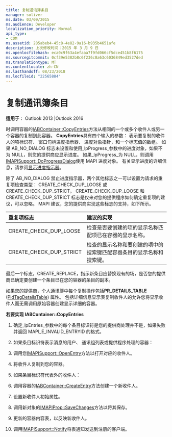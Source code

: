 ```yaml
---
title: 复制通讯簿条目
manager: soliver
ms.date: 03/09/2015
ms.audience: Developer
localization_priority: Normal
api_type:
- COM
ms.assetid: 285abeb4-45c8-4e82-9a16-b935b4651afe
description: 上次修改时间：2015 年 3 月 9 日
ms.openlocfilehash: eca0c9f63a4efaaa7f9fd066cf5dce451b8f6175
ms.sourcegitcommit: 0cf39e5382b8c6f236c8a63c6036849ed3527ded
ms.translationtype: MT
ms.contentlocale: zh-CN
ms.lasthandoff: 08/23/2018
ms.locfileid: "22565884"
---
```

# <a name="copying-address-book-entries"></a>复制通讯簿条目

  
  
**适用于**： Outlook 2013 |Outlook 2016 
  
时调用容器的[IABContainer::CopyEntries](iabcontainer-copyentries.md)方法从相同的一个或多个收件人或另一个容器的复制到此容器。 **CopyEntries**具有四个输入的参数： 表示要复制的收件人的项标识符、 窗口句柄进度指示器、 进度对象指针，和一个标志值的数组。 如果 AB_NO_DIALOG 标志未设置和使用_lpProgress_参数中的进度对象，如果不为 NULL，则您的提供商应显示进度。 如果_lpProgress_为 NULL，则调用[IMAPISupport::DoProgressDialog](imapisupport-doprogressdialog.md)使用 MAPI 进度对象。 有关显示进度的详细信息，请参阅[显示进度指示器](mapi-progress-indicators.md)。
  
除了 AB_NO_DIALOG 禁止进度指示器，两个其他标志之一可以设置为请求的重复项检查类型： CREATE_CHECK_DUP_LOOSE 或 CREATE_CHECK_DUP_STRICT。 CREATE_CHECK_DUP_LOOSE 和 CREATE_CHECK_DUP_STRICT 标志是仅来对您的提供程序如何确定重复项的建议，可以忽略。 MAPI 建议，您的提供商实现这些标志的支持，如下所示。
  
|**重复项标志**|**建议的实现**|
|:-----|:-----|
|CREATE_CHECK_DUP_LOOSE  <br/> |检查是否要创建的项的显示名称匹配项已在容器的显示名称。  <br/> |
|CREATE_CHECK_DUP_STRICT  <br/> |检查的显示名称和要创建的项中的搜索键匹配容器条目的显示名称和搜索键。  <br/> |
   
最后一个标志，CREATE_REPLACE，指示新条目应替换现有的场，是否您的提供商已确定要创建一个条目已在您的容器的条目的副本。 
  
如果您的提供商，个人通讯簿中每个复制操作包括**PR_DETAILS_TABLE** ([PidTagDetailsTable](pidtagdetailstable-canonical-property.md)) 属性。 包括详细信息显示表复制收件人的允许您将显示收件人而无需调用原始容器创建显示详细的容器。
  
 **若要实现 IABContainer::CopyEntries**
  
1. 确定_lpEntries_参数中的每个条目标识符是您的提供商处理并不是，如果失败并返回 MAPI_E_INVALID_ENTRYID 的格式。 
    
2. 如果条目标识符表示消息的用户、 通讯组列表或提供程序处理的容器：
    
1. 调用您[IMAPISupport::OpenEntry](imapisupport-openentry.md)方法以打开对应的收件人。 
    
2. 将收件人复制到您的容器。 
    
3. 如果条目标识符代表外的收件人：
    
1. 调用容器的[IABContainer::CreateEntry](iabcontainer-createentry.md)方法创建一个新收件人。 
    
2. 设置新收件人初始属性。
    
4. 调用新对象的[IMAPIProp::SaveChanges](imapiprop-savechanges.md)方法以将其保存。 
    
5. 更新的容器内容表，以反映新收件人。 
    
6. 调用[IMAPISupport::Notify](imapisupport-notify.md)将表通知发送到注册的客户端。 
    

